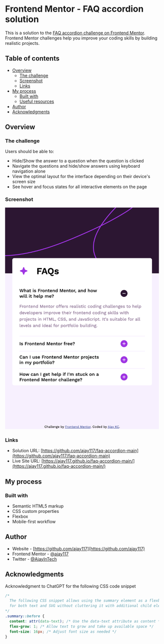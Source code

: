 # Frontend Mentor - FAQ accordion solution

This is a solution to the [FAQ accordion challenge on Frontend Mentor](https://www.frontendmentor.io/challenges/faq-accordion-wyfFdeBwBz). Frontend Mentor challenges help you improve your coding skills by building realistic projects.

## Table of contents

- [Overview](#overview)
  - [The challenge](#the-challenge)
  - [Screenshot](#screenshot)
  - [Links](#links)
- [My process](#my-process)
  - [Built with](#built-with)
  - [Useful resources](#useful-resources)
- [Author](#author)
- [Acknowledgments](#acknowledgments)

## Overview

### The challenge

Users should be able to:

- Hide/Show the answer to a question when the question is clicked
- Navigate the questions and hide/show answers using keyboard navigation alone
- View the optimal layout for the interface depending on their device's screen size
- See hover and focus states for all interactive elements on the page

### Screenshot

![](./screenshot.png)

### Links

- Solution URL: [https://github.com/ajay117/faq-accordion-main](https://github.com/ajay117/faq-accordion-main)
- Live Site URL: [https://ajay117.github.io/faq-accordion-main/](https://ajay117.github.io/faq-accordion-main/)

## My process

### Built with

- Semantic HTML5 markup
- CSS custom properties
- Flexbox
- Mobile-first workflow

## Author

- Website - [https://github.com/ajay117](https://github.com/ajay117)
- Frontend Mentor - [@ajay117](https://www.frontendmentor.io/profile/ajay117)
- Twitter - [@AjayInTech](https://twitter.com/AjayInTech)

## Acknowledgments

Acknowledgment to ChatGPT for the following CSS code snippet

```css
/* 
  The following CSS snippet allows using the summary element as a flexbox 
  for both text and SVG without cluttering it with additional child elements.
*/
.summary::before {
  content: attr(data-text); /* Use the data-text attribute as content */
  flex-grow: 1; /* Allow text to grow and take up available space */
  font-size: 16px; /* Adjust font size as needed */
}
```
